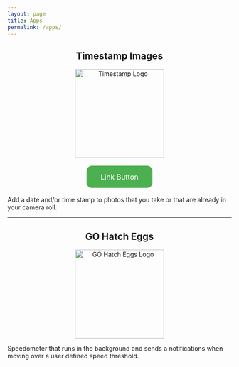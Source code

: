 ```yaml
---
layout: page
title: Apps
permalink: /apps/
---
```


<h2 align="center">Timestamp Images</h2>

<p align="center">
<a href="https://marcoc88.github.io/timestamp-landing-page/">
<img src="{{ site.baseurl }}/images/timestamplogo.png" alt="Timestamp Logo" width="200" height="200"/>
</a>
</p>

<html>
<head>
<style>
.button {
  background-color: #4CAF50;
  border: none;
  color: white;
  padding: 15px 32px;
  text-align: center;
  text-decoration: none;
  display: inline-block;
  font-size: 16px;
  margin: 4px 2px;
  cursor: pointer;
}
.button {border-radius: 12px;}
</style>
</head>
<body>
<p align="center">
<a href="www.google.com" class="button">Link Button</a>
</p>
</body>
</html>

Add a date and/or time stamp to photos that you take or that are already in your camera roll.

<hr>

<h2 align="center">GO Hatch Eggs</h2>

<p align="center">
<a href="https://itunes.apple.com/us/app/go-hatch-eggs/id1160596081?mt=8">
<img src="{{ site.baseurl }}/images/gohatcheggslogo.png" alt="GO Hatch Eggs Logo" width="200" height="200"/>
</a>
</p>

Speedometer that runs in the background and sends a notifications when moving over a user defined speed threshold.

